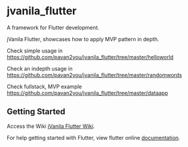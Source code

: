 # jvanila_flutter

A framework for Flutter development.

jVanila Flutter, showcases how to apply MVP pattern in depth. 

Check simple usage in https://github.com/pavan2you/jvanila_flutter/tree/master/helloworld

Check an indepth usage in https://github.com/pavan2you/jvanila_flutter/tree/master/randomwords

Check fullstack, MVP example https://github.com/pavan2you/jvanila_flutter/tree/master/dataapp

## Getting Started

Access the Wiki
[jVanila Flutter Wiki](https://github.com/pavan2you/jvanila_flutter/wiki/What's-jVanila-Flutter).

For help getting started with Flutter, view flutter online
[documentation](https://flutter.io/).
